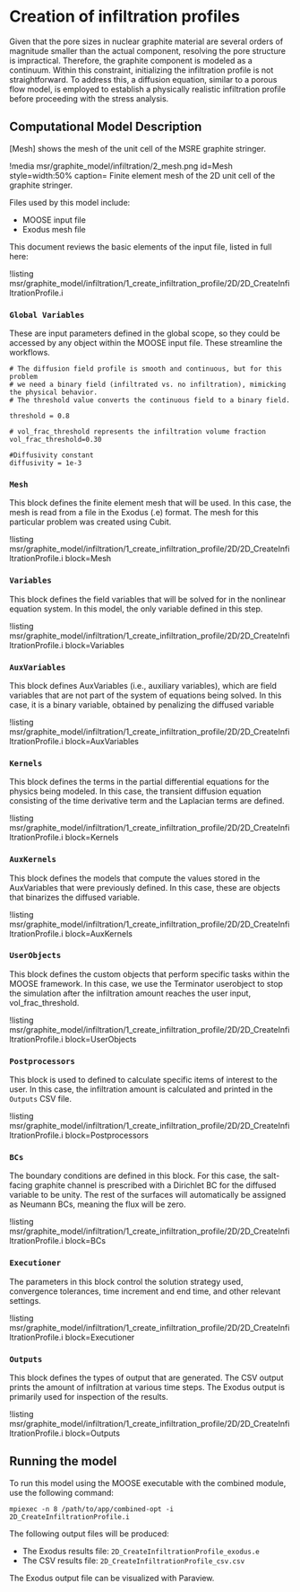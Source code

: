 # Creation of infiltration profiles

Given that the pore sizes in nuclear graphite material are several orders of magnitude smaller than the actual component, resolving the pore structure is impractical. Therefore, the graphite component is modeled as a continuum. Within this constraint, initializing the infiltration profile is not straightforward. To address this, a diffusion equation, similar to a porous flow model, is employed to establish a physically realistic infiltration profile before proceeding with the stress analysis.

## Computational Model Description

[Mesh] shows the mesh of the unit cell of the MSRE graphite stringer.

!media msr/graphite_model/infiltration/2_mesh.png
      id=Mesh
      style=width:50%
      caption= Finite element mesh of the 2D unit cell of the graphite stringer.

Files used by this model include:

- MOOSE input file
- Exodus mesh file

This document reviews the basic elements of the input file, listed in full here:

!listing msr/graphite_model/infiltration/1_create_infiltration_profile/2D/2D_CreateInfiltrationProfile.i

### `Global Variables`

These are input parameters defined in the global scope, so they could be accessed by any object within the MOOSE input file. These streamline the workflows.

```
# The diffusion field profile is smooth and continuous, but for this problem
# we need a binary field (infiltrated vs. no infiltration), mimicking the physical behavior.
# The threshold value converts the continuous field to a binary field.

threshold = 0.8 

# vol_frac_threshold represents the infiltration volume fraction 
vol_frac_threshold=0.30

#Diffusivity constant
diffusivity = 1e-3
```

### `Mesh`

This block defines the finite element mesh that will be used. In this case, the mesh is read from a file in the Exodus (.e) format. The mesh for this particular problem was created using Cubit.

!listing msr/graphite_model/infiltration/1_create_infiltration_profile/2D/2D_CreateInfiltrationProfile.i block=Mesh

### `Variables`

This block defines the field variables that will be solved for in the nonlinear equation system. In this model, the only variable defined in this step.

!listing msr/graphite_model/infiltration/1_create_infiltration_profile/2D/2D_CreateInfiltrationProfile.i block=Variables

### `AuxVariables`

This block defines AuxVariables (i.e., auxiliary variables), which are field variables that are not part of the system of equations being solved. In this case, it is a binary variable, obtained by penalizing the diffused variable

!listing msr/graphite_model/infiltration/1_create_infiltration_profile/2D/2D_CreateInfiltrationProfile.i  block=AuxVariables

### `Kernels`

This block defines the terms in the partial differential equations for the physics being modeled. In this case, the transient diffusion equation consisting of the time derivative term and the Laplacian terms are defined.

!listing msr/graphite_model/infiltration/1_create_infiltration_profile/2D/2D_CreateInfiltrationProfile.i  block=Kernels

### `AuxKernels`

This block defines the models that compute the values stored in the AuxVariables that were previously defined. In this case, these are objects that binarizes the diffused variable.

!listing msr/graphite_model/infiltration/1_create_infiltration_profile/2D/2D_CreateInfiltrationProfile.i  block=AuxKernels

### `UserObjects`

This block defines the custom objects that perform specific tasks within the MOOSE framework. In this case, we use the Terminator userobject to stop the simulation after the infiltration amount reaches the user input, vol_frac_threshold.

!listing msr/graphite_model/infiltration/1_create_infiltration_profile/2D/2D_CreateInfiltrationProfile.i block=UserObjects

### `Postprocessors`

 This block is used to defined to calculate specific items of interest to the user. In this case, the infiltration amount is calculated and printed in the `Outputs` CSV file.

!listing msr/graphite_model/infiltration/1_create_infiltration_profile/2D/2D_CreateInfiltrationProfile.i  block=Postprocessors

### `BCs`

The boundary conditions are defined in this block. For this case, the salt-facing graphite channel is prescribed with a Dirichlet BC for the diffused variable to be unity. The rest of the surfaces will automatically be assigned as Neumann BCs, meaning the flux will be zero.

!listing msr/graphite_model/infiltration/1_create_infiltration_profile/2D/2D_CreateInfiltrationProfile.i  block=BCs

### `Executioner`

The parameters in this block control the solution strategy used, convergence tolerances, time increment and end time, and other relevant settings.

!listing msr/graphite_model/infiltration/1_create_infiltration_profile/2D/2D_CreateInfiltrationProfile.i block=Executioner

### `Outputs`

This block defines the types of output that are generated. The CSV output prints the amount of infiltration at various time steps. The Exodus output is primarily used for inspection of the results.

!listing msr/graphite_model/infiltration/1_create_infiltration_profile/2D/2D_CreateInfiltrationProfile.i block=Outputs

## Running the model

To run this model using the MOOSE executable with the combined module, use the following command:

```
mpiexec -n 8 /path/to/app/combined-opt -i 2D_CreateInfiltrationProfile.i
```

The following output files will be produced:

- The Exodus results file: `2D_CreateInfiltrationProfile_exodus.e`
- The CSV results file: `2D_CreateInfiltrationProfile_csv.csv`

The Exodus output file can be visualized with Paraview.
